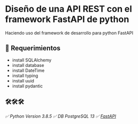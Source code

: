 # Diseño de una API REST con el framework FastAPI de python

Haciendo uso del framework de desarrollo para python FastAPI

## 📌 Requerimientos

* install SQLAlchemy
* install database
* install DateTime
* install typing
* install uuid
* install pydantic

## 🛠️🛠️🛠️

_✅ Python Version 3.8.5_
_✅ DB PostgreSQL 13_
_✅ [FastAPI](FastAPIfastapi.tiangolo.com)_

